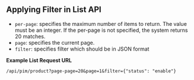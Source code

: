 ## Applying Filter in List API

* `per-page`: specifies the maximum number of items to return. The value must be an integer. If the per-page is not specified, the system returns 20 matches.
* `page`: specifies the current page.
* `filter`: specifies filter which should be in JSON format

**Example List Request URL**

```
/api/pim/product?page-page=20&page=1&filter={"status": "enable"}
```
